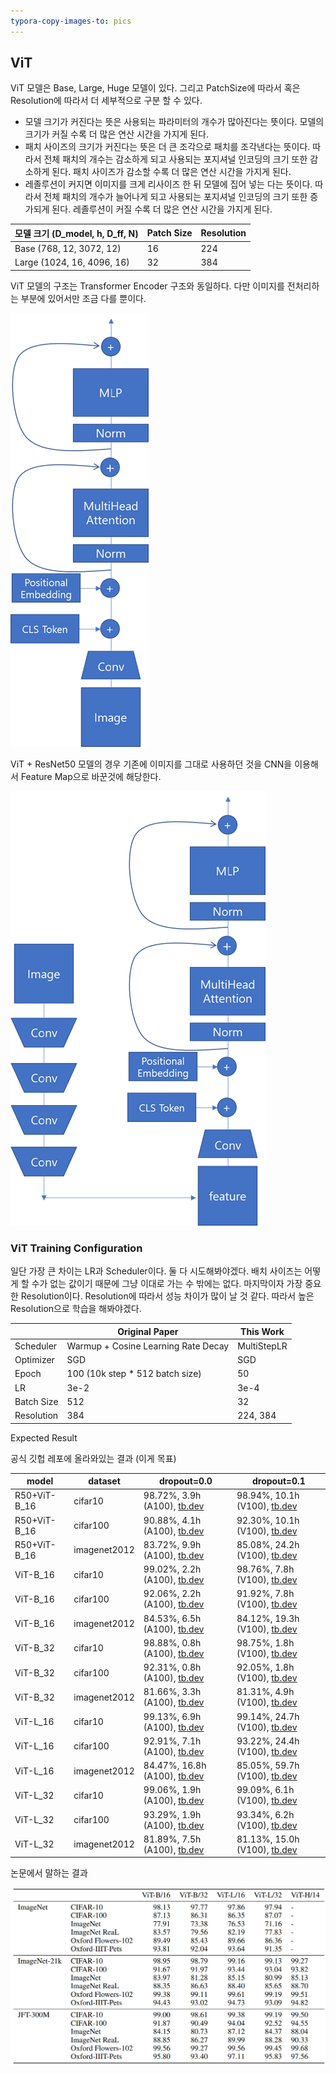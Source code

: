 ```yaml
---
typora-copy-images-to: pics
---
```


## ViT

ViT 모델은 Base, Large, Huge 모델이 있다. 그리고 PatchSize에 따라서 혹은 Resolution에 따라서 더 세부적으로 구분 할 수 있다. 

- 모델 크기가 커진다는 뜻은 사용되는 파라미터의 개수가 많아진다는 뜻이다. 모델의 크기가 커질 수록 더 많은 연산 시간을 가지게 된다.
- 패치 사이즈의 크기가 커진다는 뜻은 더 큰 조각으로 패치를 조각낸다는 뜻이다. 따라서 전체 패치의 개수는 감소하게 되고 사용되는 포지셔널 인코딩의 크기 또한 감소하게 된다. 패치 사이즈가 감소할 수록 더 많은 연산 시간을 가지게 된다. 
- 레졸루션이 커지면 이미지를 크게 리사이즈 한 뒤 모델에 집어 넣는 다는 뜻이다. 따라서 전체 패치의 개수가 늘어나게 되고 사용되는 포지셔널 인코딩의 크기 또한 증가되게 된다. 레졸루션이 커질 수록 더 많은 연산 시간을 가지게 된다.

| 모델 크기 (D_model, h, D_ff, N) | Patch Size | Resolution |
| ------------------------------- | ---------- | ---------- |
| Base (768, 12, 3072, 12)        | 16         | 224        |
| Large (1024, 16, 4096, 16)      | 32         | 384        |

ViT 모델의 구조는 Transformer Encoder 구조와 동일하다. 다만 이미지를 전처리하는 부분에 있어서만 조금 다를 뿐이다.

![image-20210908090646124](pics/image-20210908090646124.png)





ViT + ResNet50 모델의 경우 기존에 이미지를 그대로 사용하던 것을 CNN을 이용해서 Feature Map으로 바꾼것에 해당한다.

![image-20210908102806406](pics/image-20210908102806406.png)



### ViT Training Configuration

일단 가장 큰 차이는 LR과 Scheduler이다. 둘 다 시도해봐야겠다. 배치 사이즈는 어떻게 할 수가 없는 값이기 때문에 그냥 이대로 가는 수 밖에는 없다. 마지막이자 가장 중요한 Resolution이다. Resolution에 따라서 성능 차이가 많이 날 것 같다. 따라서 높은 Resolution으로 학습을 해봐야겠다.

|            | Original Paper                      | This Work   |
| ---------- | ----------------------------------- | ----------- |
| Scheduler  | Warmup + Cosine Learning Rate Decay | MultiStepLR |
| Optimizer  | SGD                                 | SGD         |
| Epoch      | 100 (10k step * 512 batch size)     | 50          |
| LR         | 3e-2                                | 3e-4        |
| Batch Size | 512                                 | 32          |
| Resolution | 384                                 | 224, 384    |



Expected Result

공식 깃헙 레포에 올라와있는 결과 (이게 목표)

| model        | dataset      | dropout=0.0                                                  | dropout=0.1                                                  |
| ------------ | ------------ | ------------------------------------------------------------ | ------------------------------------------------------------ |
| R50+ViT-B_16 | cifar10      | 98.72%, 3.9h (A100), [tb.dev](https://tensorboard.dev/experiment/nwXQNjudRJW3dtQzhPZwwA/#scalars&regexInput=^R50.ViT-B_16/cifar10/do_0.0&_smoothingWeight=0) | 98.94%, 10.1h (V100), [tb.dev](https://tensorboard.dev/experiment/nwXQNjudRJW3dtQzhPZwwA/#scalars&regexInput=^R50.ViT-B_16/cifar10/do_0.1&_smoothingWeight=0) |
| R50+ViT-B_16 | cifar100     | 90.88%, 4.1h (A100), [tb.dev](https://tensorboard.dev/experiment/nwXQNjudRJW3dtQzhPZwwA/#scalars&regexInput=^R50.ViT-B_16/cifar100/do_0.0&_smoothingWeight=0) | 92.30%, 10.1h (V100), [tb.dev](https://tensorboard.dev/experiment/nwXQNjudRJW3dtQzhPZwwA/#scalars&regexInput=^R50.ViT-B_16/cifar100/do_0.1&_smoothingWeight=0) |
| R50+ViT-B_16 | imagenet2012 | 83.72%, 9.9h (A100), [tb.dev](https://tensorboard.dev/experiment/nwXQNjudRJW3dtQzhPZwwA/#scalars&regexInput=^R50.ViT-B_16/imagenet2012/do_0.0&_smoothingWeight=0) | 85.08%, 24.2h (V100), [tb.dev](https://tensorboard.dev/experiment/nwXQNjudRJW3dtQzhPZwwA/#scalars&regexInput=^R50.ViT-B_16/imagenet2012/do_0.1&_smoothingWeight=0) |
| ViT-B_16     | cifar10      | 99.02%, 2.2h (A100), [tb.dev](https://tensorboard.dev/experiment/nwXQNjudRJW3dtQzhPZwwA/#scalars&regexInput=^ViT-B_16/cifar10/do_0.0&_smoothingWeight=0) | 98.76%, 7.8h (V100), [tb.dev](https://tensorboard.dev/experiment/nwXQNjudRJW3dtQzhPZwwA/#scalars&regexInput=^ViT-B_16/cifar10/do_0.1&_smoothingWeight=0) |
| ViT-B_16     | cifar100     | 92.06%, 2.2h (A100), [tb.dev](https://tensorboard.dev/experiment/nwXQNjudRJW3dtQzhPZwwA/#scalars&regexInput=^ViT-B_16/cifar100/do_0.0&_smoothingWeight=0) | 91.92%, 7.8h (V100), [tb.dev](https://tensorboard.dev/experiment/nwXQNjudRJW3dtQzhPZwwA/#scalars&regexInput=^ViT-B_16/cifar100/do_0.1&_smoothingWeight=0) |
| ViT-B_16     | imagenet2012 | 84.53%, 6.5h (A100), [tb.dev](https://tensorboard.dev/experiment/nwXQNjudRJW3dtQzhPZwwA/#scalars&regexInput=^ViT-B_16/imagenet2012/do_0.0&_smoothingWeight=0) | 84.12%, 19.3h (V100), [tb.dev](https://tensorboard.dev/experiment/nwXQNjudRJW3dtQzhPZwwA/#scalars&regexInput=^ViT-B_16/imagenet2012/do_0.1&_smoothingWeight=0) |
| ViT-B_32     | cifar10      | 98.88%, 0.8h (A100), [tb.dev](https://tensorboard.dev/experiment/nwXQNjudRJW3dtQzhPZwwA/#scalars&regexInput=^ViT-B_32/cifar10/do_0.0&_smoothingWeight=0) | 98.75%, 1.8h (V100), [tb.dev](https://tensorboard.dev/experiment/nwXQNjudRJW3dtQzhPZwwA/#scalars&regexInput=^ViT-B_32/cifar10/do_0.1&_smoothingWeight=0) |
| ViT-B_32     | cifar100     | 92.31%, 0.8h (A100), [tb.dev](https://tensorboard.dev/experiment/nwXQNjudRJW3dtQzhPZwwA/#scalars&regexInput=^ViT-B_32/cifar100/do_0.0&_smoothingWeight=0) | 92.05%, 1.8h (V100), [tb.dev](https://tensorboard.dev/experiment/nwXQNjudRJW3dtQzhPZwwA/#scalars&regexInput=^ViT-B_32/cifar100/do_0.1&_smoothingWeight=0) |
| ViT-B_32     | imagenet2012 | 81.66%, 3.3h (A100), [tb.dev](https://tensorboard.dev/experiment/nwXQNjudRJW3dtQzhPZwwA/#scalars&regexInput=^ViT-B_32/imagenet2012/do_0.0&_smoothingWeight=0) | 81.31%, 4.9h (V100), [tb.dev](https://tensorboard.dev/experiment/nwXQNjudRJW3dtQzhPZwwA/#scalars&regexInput=^ViT-B_32/imagenet2012/do_0.1&_smoothingWeight=0) |
| ViT-L_16     | cifar10      | 99.13%, 6.9h (A100), [tb.dev](https://tensorboard.dev/experiment/nwXQNjudRJW3dtQzhPZwwA/#scalars&regexInput=^ViT-L_16/cifar10/do_0.0&_smoothingWeight=0) | 99.14%, 24.7h (V100), [tb.dev](https://tensorboard.dev/experiment/nwXQNjudRJW3dtQzhPZwwA/#scalars&regexInput=^ViT-L_16/cifar10/do_0.1&_smoothingWeight=0) |
| ViT-L_16     | cifar100     | 92.91%, 7.1h (A100), [tb.dev](https://tensorboard.dev/experiment/nwXQNjudRJW3dtQzhPZwwA/#scalars&regexInput=^ViT-L_16/cifar100/do_0.0&_smoothingWeight=0) | 93.22%, 24.4h (V100), [tb.dev](https://tensorboard.dev/experiment/nwXQNjudRJW3dtQzhPZwwA/#scalars&regexInput=^ViT-L_16/cifar100/do_0.1&_smoothingWeight=0) |
| ViT-L_16     | imagenet2012 | 84.47%, 16.8h (A100), [tb.dev](https://tensorboard.dev/experiment/nwXQNjudRJW3dtQzhPZwwA/#scalars&regexInput=^ViT-L_16/imagenet2012/do_0.0&_smoothingWeight=0) | 85.05%, 59.7h (V100), [tb.dev](https://tensorboard.dev/experiment/nwXQNjudRJW3dtQzhPZwwA/#scalars&regexInput=^ViT-L_16/imagenet2012/do_0.1&_smoothingWeight=0) |
| ViT-L_32     | cifar10      | 99.06%, 1.9h (A100), [tb.dev](https://tensorboard.dev/experiment/nwXQNjudRJW3dtQzhPZwwA/#scalars&regexInput=^ViT-L_32/cifar10/do_0.0&_smoothingWeight=0) | 99.09%, 6.1h (V100), [tb.dev](https://tensorboard.dev/experiment/nwXQNjudRJW3dtQzhPZwwA/#scalars&regexInput=^ViT-L_32/cifar10/do_0.1&_smoothingWeight=0) |
| ViT-L_32     | cifar100     | 93.29%, 1.9h (A100), [tb.dev](https://tensorboard.dev/experiment/nwXQNjudRJW3dtQzhPZwwA/#scalars&regexInput=^ViT-L_32/cifar100/do_0.0&_smoothingWeight=0) | 93.34%, 6.2h (V100), [tb.dev](https://tensorboard.dev/experiment/nwXQNjudRJW3dtQzhPZwwA/#scalars&regexInput=^ViT-L_32/cifar100/do_0.1&_smoothingWeight=0) |
| ViT-L_32     | imagenet2012 | 81.89%, 7.5h (A100), [tb.dev](https://tensorboard.dev/experiment/nwXQNjudRJW3dtQzhPZwwA/#scalars&regexInput=^ViT-L_32/imagenet2012/do_0.0&_smoothingWeight=0) | 81.13%, 15.0h (V100), [tb.dev](https://tensorboard.dev/experiment/nwXQNjudRJW3dtQzhPZwwA/#scalars&regexInput=^ViT-L_32/imagenet2012/do_0.1&_smoothingWeight=0) |



논문에서 말하는 결과

![image-20210908084728898](pics/image-20210908084728898.png)